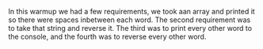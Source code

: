 In this warmup we had a few requirements, we took aan array and printed it so there were spaces inbetween each word.
The second requirement was to take that string and reverse it.  The third was to print every other word to the console, 
and the fourth was to reverse every other word.
